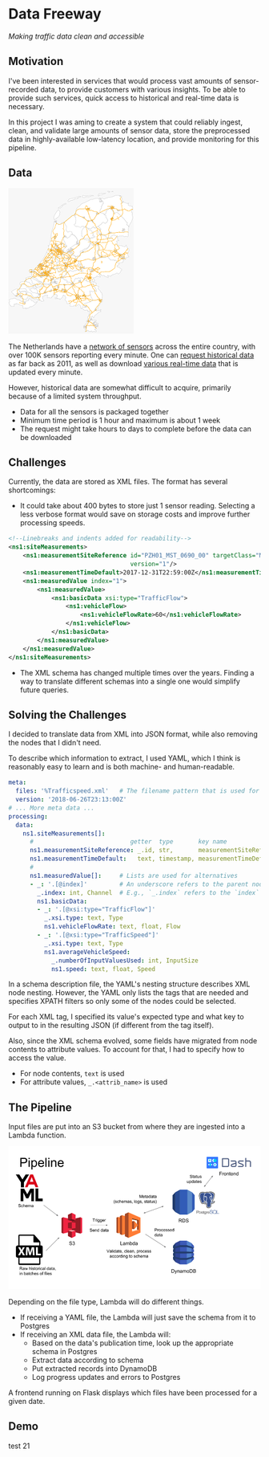 # Data Freeway
_Making traffic data clean and accessible_



## Motivation

I've been interested in services that would process
vast amounts of sensor-recorded data, to provide customers with various insights.
To be able to provide such services, quick access to historical and real-time data is necessary.

In this project I was aming to create a system that could reliably
ingest, clean, and validate large amounts of sensor data, store the
preprocessed data in highly-available low-latency location, and provide
monitoring for this pipeline.


## Data

![sensorsMap]

The Netherlands have a
[network of sensors](http://www.ndw.nu/)
across the entire country,
with over 100K sensors reporting every minute.
One can [request historical data](http://83.247.110.3/OpenDataHistorie/) as far back as 2011,
as well as download [various real-time data](http://opendata.ndw.nu/) that is updated every minute.

However, historical data are somewhat difficult to acquire,
primarily because of a limited system throughput.

* Data for all the sensors is packaged together
* Minimum time period is 1 hour and maximum is about 1 week
* The request might take hours to days to complete before the data can be downloaded


## Challenges

Currently, the data are stored as XML files. The format has several shortcomings:
* It could take about 400 bytes to store just 1 sensor reading.
Selecting a less verbose format would
save on storage costs and
improve further processing speeds.
```xml
<!--Linebreaks and indents added for readability-->
<ns1:siteMeasurements>
    <ns1:measurementSiteReference id="PZH01_MST_0690_00" targetClass="MeasurementSiteRecord"
                                  version="1"/>
    <ns1:measurementTimeDefault>2017-12-31T22:59:00Z</ns1:measurementTimeDefault>
    <ns1:measuredValue index="1">
        <ns1:measuredValue>
            <ns1:basicData xsi:type="TrafficFlow">
                <ns1:vehicleFlow>
                    <ns1:vehicleFlowRate>60</ns1:vehicleFlowRate>
                </ns1:vehicleFlow>
            </ns1:basicData>
        </ns1:measuredValue>
    </ns1:measuredValue>
</ns1:siteMeasurements>
```
* The XML schema has changed multiple times over the years.
Finding a way to translate different schemas into a single one would
simplify future queries.


## Solving the Challenges

I decided to translate data from XML into JSON format,
while also removing the nodes that I didn't need.

To describe which information to extract, I used YAML, which I think is
reasonably easy to learn and is both machine- and human-readable.

```yaml
meta:
  files: '%Trafficspeed.xml'   # The filename pattern that is used for lookups in PostgreSQL
  version: '2018-06-26T23:13:00Z'
# ... More meta data ...
processing:
  data:
    ns1.siteMeasurements[]:
      #                           getter  type       key name
      ns1.measurementSiteReference: _.id, str,       measurementSiteReference
      ns1.measurementTimeDefault:   text, timestamp, measurementTimeDefault
      #
      ns1.measuredValue[]:     # Lists are used for alternatives
      - _: '.[@index]'         # An underscore refers to the parent node
        _.index: int, Channel  # E.g., `_.index` refers to the `index` attribute of the parent
        ns1.basicData:
        - _: '.[@xsi:type="TrafficFlow"]'
          _.xsi.type: text, Type
          ns1.vehicleFlowRate: text, float, Flow
        - _: '.[@xsi:type="TrafficSpeed"]'
          _.xsi.type: text, Type
          ns1.averageVehicleSpeed:
            _.numberOfInputValuesUsed: int, InputSize
            ns1.speed: text, float, Speed
```

In a schema description file, the YAML's nesting structure describes XML node nesting.
However, the YAML only lists the tags that are needed and specifies XPATH filters
so only some of the nodes could be selected.

For each XML tag, I specified its value's expected type and
what key to output to in the resulting JSON (if different from the tag itself).

Also, since the XML schema evolved, some fields have migrated
from node contents to attribute values.
To account for that, I had to specify how to access the value.
* For node contents, ``text`` is used
* For attribute values, ``_.<attrib_name>`` is used


## The Pipeline

Input files are put into an S3 bucket from where
they are ingested into a Lambda function.

![pipeline]

Depending on the file type, Lambda will do different things.

* If receiving a YAML file, the Lambda will just save
  the schema from it to Postgres
* If receiving an XML data file, the Lambda will:
  * Based on the data's publication time,
    look up the appropriate schema in Postgres
  * Extract data according to schema
  * Put extracted records into DynamoDB
  * Log progress updates and errors to Postgres

A frontend running on Flask displays which files have been processed for a given date.



[sensorsMap]: images/map_small.png
[pipeline]: images/pipeline.png

## Demo

test 21
